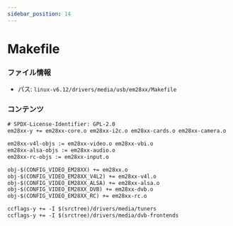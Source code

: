 ```yaml
---
sidebar_position: 14
---
```

# Makefile

### ファイル情報

- パス: `linux-v6.12/drivers/media/usb/em28xx/Makefile`

### コンテンツ

```txt
# SPDX-License-Identifier: GPL-2.0
em28xx-y +=	em28xx-core.o em28xx-i2c.o em28xx-cards.o em28xx-camera.o

em28xx-v4l-objs := em28xx-video.o em28xx-vbi.o
em28xx-alsa-objs := em28xx-audio.o
em28xx-rc-objs := em28xx-input.o

obj-$(CONFIG_VIDEO_EM28XX) += em28xx.o
obj-$(CONFIG_VIDEO_EM28XX_V4L2) += em28xx-v4l.o
obj-$(CONFIG_VIDEO_EM28XX_ALSA) += em28xx-alsa.o
obj-$(CONFIG_VIDEO_EM28XX_DVB) += em28xx-dvb.o
obj-$(CONFIG_VIDEO_EM28XX_RC) += em28xx-rc.o

ccflags-y += -I $(srctree)/drivers/media/tuners
ccflags-y += -I $(srctree)/drivers/media/dvb-frontends

```
